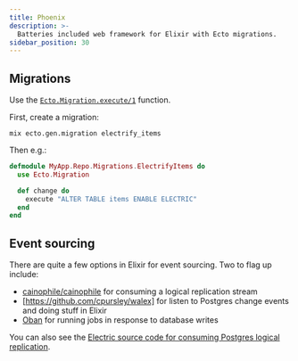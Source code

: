 ```yaml
---
title: Phoenix
description: >-
  Batteries included web framework for Elixir with Ecto migrations.
sidebar_position: 30
---
```


## Migrations

Use the [`Ecto.Migration.execute/1`](https://hexdocs.pm/ecto_sql/Ecto.Migration.html#execute/1) function.

First, create a migration:

```shell
mix ecto.gen.migration electrify_items
```

Then e.g.:

```elixir
defmodule MyApp.Repo.Migrations.ElectrifyItems do
  use Ecto.Migration

  def change do
    execute "ALTER TABLE items ENABLE ELECTRIC"
  end
end
```

## Event sourcing

There are quite a few options in Elixir for event sourcing. Two to flag up include:

- [cainophile/cainophile](https://github.com/cainophile/cainophile) for consuming a logical replication stream
- [https://github.com/cpursley/walex] for listen to Postgres change events and doing stuff in Elixir
- [Oban](https://hexdocs.pm/oban/Oban.html) for running jobs in response to database writes

You can also see the [Electric source code for consuming Postgres logical replication](https://github.com/electric-sql/electric/blob/main/components/electric/lib/electric/replication/postgres/logical_replication_producer.ex).
